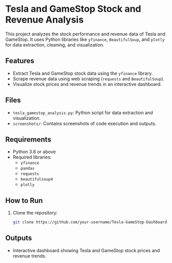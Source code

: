 # Tesla and GameStop Stock and Revenue Analysis

This project analyzes the stock performance and revenue data of Tesla and GameStop. It uses Python libraries like `yfinance`, `BeautifulSoup`, and `plotly` for data extraction, cleaning, and visualization.

## Features
- Extract Tesla and GameStop stock data using the `yfinance` library.
- Scrape revenue data using web scraping (`requests` and `BeautifulSoup`).
- Visualize stock prices and revenue trends in an interactive dashboard.

## Files
- `tesla_gamestop_analysis.py`: Python script for data extraction and visualization.
- `screenshots/`: Contains screenshots of code execution and outputs.

## Requirements
- Python 3.8 or above
- Required libraries:
  - `yfinance`
  - `pandas`
  - `requests`
  - `beautifulsoup4`
  - `plotly`

## How to Run
1. Clone the repository:
   ```bash
   git clone https://github.com/your-username/Tesla-GameStop-Dashboard.git
## Outputs
- Interactive dashboard showing Tesla and GameStop stock prices and revenue trends.

